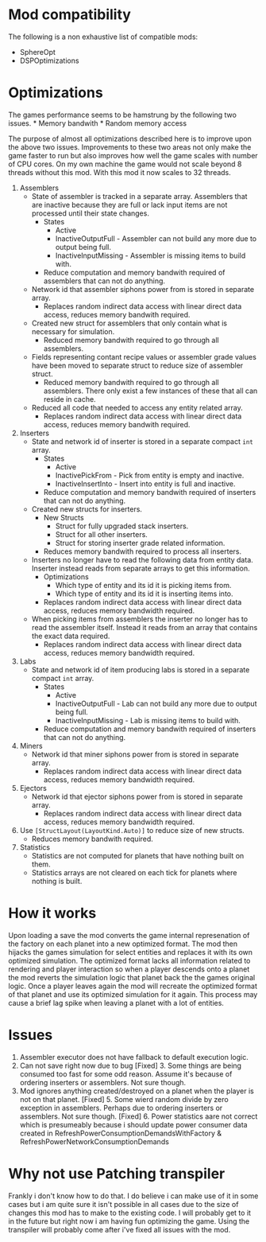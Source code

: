 ﻿# Mod compatibility

The following is a non exhaustive list of compatible mods:
* SphereOpt
* DSPOptimizations


# Optimizations

The games performance seems to be hamstrung by the following two issues.
	* Memory bandwith
	* Random memory access

The purpose of almost all optimizations described here is to improve upon the above two issues.
Improvements to these two areas not only make the game faster to run but also improves how well the game scales with number of CPU cores.
On my own machine the game would not scale beyond 8 threads without this mod. With this mod it now scales to 32 threads.


1. Assemblers
	* State of assembler is tracked in a separate array. Assemblers that are inactive because they are full or lack input items are not processed until their state changes.
		* States
			* Active
			* InactiveOutputFull - Assembler can not build any more due to output being full.
			* InactiveInputMissing - Assembler is missing items to build with.
		* Reduce computation and memory bandwith required of assemblers that can not do anything.
	* Network id that assembler siphons power from is stored in separate array.
		* Replaces random indirect data access with linear direct data access, reduces memory bandwith required.
	* Created new struct for assemblers that only contain what is necessary for simulation.
		* Reduced memory bandwith required to go through all assemblers.
	* Fields representing contant recipe values or assembler grade values have been moved to separate struct to reduce size of assembler struct.
		* Reduced memory bandwith required to go through all assemblers. There only exist a few instances of these that all can reside in cache.
	* Reduced all code that needed to access any entity related array.
		* Replaces random indirect data access with linear direct data access, reduces memory bandwith required.
2. Inserters
	* State and network id of inserter is stored in a separate compact `int` array.
		* States
			* Active
			* InactivePickFrom - Pick from entity is empty and inactive.
			* InactiveInsertInto - Insert into entity is full and inactive.
		* Reduce computation and memory bandwith required of inserters that can not do anything.
	* Created new structs for inserters.
		* New Structs
			* Struct for fully upgraded stack inserters.
			* Struct for all other inserters.
			* Struct for storing inserter grade related information.
		* Reduces memory bandwith required to process all inserters.
	* Inserters no longer have to read the following data from entity data. Inserter instead reads from separate arrays to get this information.
		* Optimizations
			* Which type of entity and its id it is picking items from.
			* Which type of entity and its id it is inserting items into.
		* Replaces random indirect data access with linear direct data access, reduces memory bandwidth required.
	* When picking items from assemblers the inserter no longer has to read the assembler itself. Instead it reads from an array that contains the exact data required.
		* Replaces random indirect data access with linear direct data access, reduces memory bandwidth required.
3. Labs
	* State and network id of item producing labs is stored in a separate compact `int` array.
		* States
			* Active
			* InactiveOutputFull - Lab can not build any more due to output being full.
			* InactiveInputMissing - Lab is missing items to build with.
		* Reduce computation and memory bandwith required of inserters that can not do anything.
4. Miners
	* Network id that miner siphons power from is stored in separate array.
		* Replaces random indirect data access with linear direct data access, reduces memory bandwidth required.
5. Ejectors
	* Network id that ejector siphons power from is stored in separate array.
		* Replaces random indirect data access with linear direct data access, reduces memory bandwidth required.
6. Use `[StructLayout(LayoutKind.Auto)]` to reduce size of new structs.
	* Reduces memory bandwith required.
7. Statistics
	* Statistics are not computed for planets that have nothing built on them.
	* Statistics arrays are not cleared on each tick for planets where nothing is built.

# How it works

Upon loading a save the mod converts the game internal represenation of the factory on each planet into a new optimized format.
The mod then hijacks the games simulation for select entities and replaces it with its own optimized simulation.
The optimized format lacks all information related to rendering and player interaction so when a player descends onto a planet the mod reverts the simulation logic that planet back the the games original logic.
Once a player leaves again the mod will recreate the optimized format of that planet and use its optimized simulation for it again. This process may cause a brief lag spike when leaving a planet with a lot of entities.


# Issues

1. Assembler executor does not have fallback to default execution logic.
2. Can not save right now due to bug
[Fixed] 3. Some things are being consumed too fast for some odd reason. Assume it's because of ordering inserters or assemblers. Not sure though.
4. Mod ignores anything created/destroyed on a planet when the player is not on that planet.
[Fixed] 5. Some wierd random divide by zero exception in assemblers. Perhaps due to ordering inserters or assemblers. Not sure though.
[Fixed] 6. Power statistics aare not correct which is presumeably because i should update power consumer data created in RefreshPowerConsumptionDemandsWithFactory & RefreshPowerNetworkConsumptionDemands

# Why not use Patching transpiler

Frankly i don't know how to do that. I do believe i can make use of it in some cases but i am quite sure it isn't possible in all cases due to the size of changes this mod has to make to the existing code.
I will probably get to it in the future but right now i am having fun optimizing the game. Using the transpiler will probably come after i've fixed all issues with the mod.